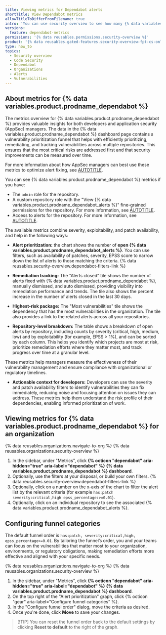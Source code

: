 ```yaml
---
title: Viewing metrics for Dependabot alerts
shortTitle: View Dependabot metrics
allowTitleToDifferFromFilename: true
intro: 'You can use security overview to see how many {% data variables.product.prodname_dependabot_alerts %} are in repositories across your organization, to prioritize the most critical alerts to fix, and to identify repositories where you may need to take action.'
versions:
  feature: dependabot-metrics
permissions: '{% data reusables.permissions.security-overview %}'
product: '{% data reusables.gated-features.security-overview-fpt-cs-only %}'
type: how_to
topics:
  - Security overview
  - Code Security
  - Dependabot
  - Organizations
  - Alerts
  - Vulnerabilities
---
```


## About metrics for {% data variables.product.prodname_dependabot %}

The metrics overview for {% data variables.product.prodname_dependabot %} provides valuable insights for both developers and application security (AppSec) managers. The data in the {% data variables.product.prodname_dependabot %} dashboard page contains a vulnerability prioritization funnel that helps with efficiently prioritizing, remediating, and tracking vulnerabilities across multiple repositories. This ensures that the most critical risks are addressed first and that security improvements can be measured over time.

For more information about how AppSec managers can best use these metrics to optimize alert fixing, see [AUTOTITLE](/code-security/securing-your-organization/understanding-your-organizations-exposure-to-vulnerabilities/prioritizing-dependabot-alerts-using-metrics).

You can see  {% data variables.product.prodname_dependabot %} metrics if you have:

* The `admin` role for the repository.
* A custom repository role with the "View {% data variables.product.prodname_dependabot_alerts %}" fine-grained permissions for the repository. For more information, see [AUTOTITLE](/organizations/managing-user-access-to-your-organizations-repositories/managing-repository-roles/about-custom-repository-roles#security).
* Access to alerts for the repository. For more information, see [AUTOTITLE](/repositories/managing-your-repositorys-settings-and-features/enabling-features-for-your-repository/managing-security-and-analysis-settings-for-your-repository#granting-access-to-security-alerts).

The available metrics combine severity, exploitability, and patch availability, and help in the following ways:

* **Alert prioritization:** the chart shows the number of **open {% data variables.product.prodname_dependabot_alerts %}**. You can use filters, such as availability of patches, severity, EPSS score to narrow down the list of alerts to those matching the criteria. {% data reusables.security-overview.dependabot-filters-link %}

* **Remediation tracking:** The “Alerts closed” tile shows the number of alerts fixed with {% data variables.product.prodname_dependabot %}, manually dismissed, and auto dismissed, providing visibility into remediation performance and trends. The tile also shows the percent increase in the number of alerts closed in the last 30 days.

* **Highest-risk package:** The "Most vulnerabilities" tile shows the dependency that has the most vulnerabilities in the organization. The tile also provides a link to the related alerts across all your repositories.

* **Repository-level breakdown:** The table shows a breakdown of open alerts by repository, including counts by severity (critical, high, medium, low) and by exploitability (for example, EPSS > 1%), and can be sorted by each column. This helps you identify which projects are most at risk, prioritize remediation efforts where they matter most, and track progress over time at a granular level.

These metrics help managers measure the effectiveness of their vulnerability management and ensure compliance with organizational or regulatory timelines.

* **Actionable context for developers:** Developers can use the severity and patch availability filters to identify vulnerabilities they can fix immediately, reducing noise and focusing attention on issues they can address. These metrics help them understand the risk profile of their dependencies, enabling informed prioritization of work.

## Viewing metrics for {% data variables.product.prodname_dependabot %} for an organization

{% data reusables.organizations.navigate-to-org %}
{% data reusables.organizations.security-overview %}
1. In the sidebar, under "Metrics", click **{% octicon "dependabot" aria-hidden="true" aria-label="dependabot" %} {% data variables.product.prodname_dependabot %} dashboard**.
1. Optionally, use the filters at your disposal, or build your own filters. {% data reusables.security-overview.dependabot-filters-link %}
1. Optionally, click on a number on the x-axis of the chart to filter the alert list by the relevant criteria (for example `has:patch severity:critical,high epss_percentage:>=0.01`).
1. Optionally, click on an individual repository to see the associated {% data variables.product.prodname_dependabot_alerts %}.

## Configuring funnel categories

The default funnel order is `has:patch, severity:critical,high, epss_percentage>=0.01`. By tailoring the funnel’s order, you and your teams can focus on the vulnerabilities that matter most to your organization, environments, or regulatory obligations, making remediation efforts more effective and aligned with your specific needs.

{% data reusables.organizations.navigate-to-org %}
{% data reusables.organizations.security-overview %}
1. In the sidebar, under "Metrics", click **{% octicon "dependabot" aria-hidden="true" aria-label="dependabot" %} {% data variables.product.prodname_dependabot %} dashboard**.
1. On the top right of the "Alert prioritization" graph, click {% octicon "gear" aria-label="Configure funnel categories" %}.
1. In the "Configure funnel order" dialog, move the criteria as desired.
1. Once you're done, click **Move** to save your changes.

>[!TIP] You can reset the funnel order back to the default settings by clicking **Reset to default** to the right of the graph.
